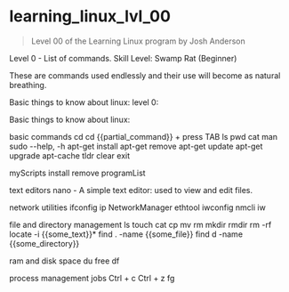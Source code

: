# learning_linux_lvl_00

> Level 00 of the Learning Linux program by Josh Anderson

Level 0 - List of commands.
Skill Level: Swamp Rat (Beginner)

These are commands used endlessly and their use will become as natural breathing.

Basic things to know about linux:
level 0: 

Basic things to know about linux:

basic commands
	cd
	cd {{partial_command}} + press TAB
	ls
	pwd
	cat
	man
	sudo
	--help, -h
	apt-get install
	apt-get remove
	apt-get update
	apt-get upgrade
	apt-cache
	tldr
	clear
	exit

myScripts
	install
	remove
	programList

text editors
	nano - A simple text editor: used to view and edit files.

network utilities
	ifconfig
	ip
	NetworkManager
	ethtool
	iwconfig
	nmcli
	iw

file and directory management
	ls
	touch
	cat
	cp
	mv
	rm
	mkdir
	rmdir
	rm -rf
	locate -i {{some_text}}*
	find . -name {{some_file}}
	find d -name {{some_directory}}

ram and disk space
	du
	free
	df

process management
	jobs
	Ctrl + c
	Ctrl + z
	fg



